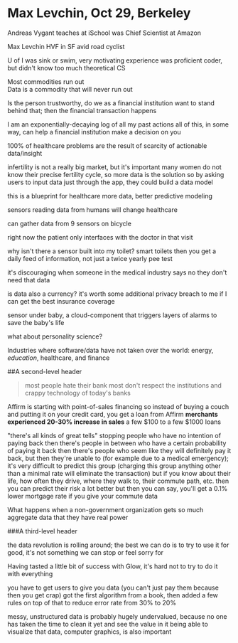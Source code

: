 Max Levchin, Oct 29, Berkeley
=============================

Andreas Vygant
teaches at iSchool
was Chief Scientist at Amazon

Max Levchin
HVF in SF
avid road cyclist


U of I was sink or swim, very motivating experience
was proficient coder, but didn't know too much theoretical CS


Most commodities run out  
Data is a commodity that will never run out

Is the person trustworthy, do we as a financial institution want to stand behind that; then the financial transaction happens


I am an exponentially-decaying log of all my past actions
all of this, in some way, can help a financial institution make a decision on you

100% of healthcare problems are the result of scarcity of actionable data/insight


infertility is not a really big market, but it's important
many women do not know their precise fertility cycle, so more data is the solution
so by asking users to input data just through the app, they could build a data model

this is a blueprint for healthcare
more data, better predictive modeling

sensors reading data from humans will change healthcare

can gather data from 9 sensors on bicycle

right now the patient only interfaces with the doctor in that visit

why isn't there a sensor built into my toilet? smart toilets
then you get a daily feed of information, not just a twice yearly pee test

it's discouraging when someone in the medical industry says no they don't need that data

is data also a currency?
it's worth some additional privacy breach to me if I can get the best insurance coverage

sensor under baby, a cloud-component that triggers layers of alarms to save the baby's life



what about personality science?

Industries where software/data have not taken over the world: energy, *education*, healthcare, and finance



##A second-level header


>most people hate their bank
>most don't respect the institutions and crappy technology of today's banks

Affirm is starting with point-of-sales financing
so instead of buying a couch and putting it on your credit card, you get a loan from Affirm
**merchants experienced 20-30% increase in sales**
a few $100 to a few $1000 loans

"there's all kinds of great tells"
stopping people who have no intention of paying back
then there's people in between who have a certain probability of paying it back
then there's people who seem like they will definitely pay it back, but then they're unable to (for example due to a medical emergency); it's very difficult to predict this group (charging this group anything other than a minimal rate will eliminate the transaction)
but if you know about their life, how often they drive, where they walk to, their commute path, etc. then you can predict their risk a lot better
but then you can say, you'll get a 0.1% lower mortgage rate if you give your commute data


What happens when a non-government organization gets so much aggregate data that they have real power

###A third-level header

the data revolution is rolling around; the best we can do is to try to use it for good, it's not something we can stop or feel sorry for


Having tasted a little bit of success with Glow, it's hard not to try to do it with everything

you have to get users to give you data (you can't just pay them because then you get crap)
got the first algorithm from a book, then added a few rules on top of that to reduce error rate from 30% to 20%




messy, unstructured data is probably hugely undervalued, because no one has taken the time to clean it yet and see the value in it
being able to visualize that data, computer graphics, is also important
